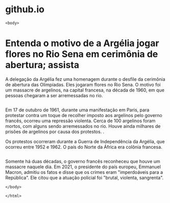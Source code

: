 # github.io
<!DOCTYPE html>
<html>
    <head>
    </head>
    
    <body>
<h1>Entenda o motivo de a Argélia jogar flores no Rio Sena em cerimônia de abertura; assista</h1>
<p>A delegação da Argélia fez uma homenagem durante o desfile da cerimônia de abertura das Olimpíadas. Eles jogaram flores no Rio Sena. O motivo foi um massacre de argelinos, na capital francesa, na década de 1960, em que pessoas chegaram a ser arremessadas no rio. </p>
<img src="https://external-content.duckduckgo.com/iu/?u=https%3A%2F%2Fwww.meiahora.com.br%2F_midias%2Fjpg%2F2021%2F12%2F13%2F700x930%2F1_paris2024-23806509.jpeg&f=1&nofb=1&ipt=48c82f16a5cbcd778e29f46132ad07d76d0d15a4e9cb8836c53996f70e32604a&ipo=images" alt="">


Em 17 de outubro de 1961, durante uma manifestação em Paris, para protestar contra um toque de recolher imposto aos argelinos pelo governo francês, ocorreu uma repressão violenta. Cerca de 100 argelinos foram mortos, com alguns sendo arremessados no rio. Houve ainda milhares de prisões de argelinos por causa dos protestos. .

<p>Os protestos ocorreram durante a Guerra de Independência da Argélia, que ocorreu entre 1952 e 1962. O país do Norte da África era colônia francesa. </p>

<img src="https://s2-ge.glbimg.com/4v-nXIffkMTAYWT7WOOPs6wAR_E=/0x0:5834x3556/984x0/smart/filters:strip_icc()/i.s3.glbimg.com/v1/AUTH_bc8228b6673f488aa253bbcb03c80ec5/internal_photos/bs/2024/C/j/69RvDjSxAQoYMuTKk7pg/2024-07-26t183458z-2060687494-up1ek7q1fm76u-rtrmadp-3-olympics-2024-opening-ceremony.jpg" alt="">
<p>Somente há duas décadas, o governo francês reconheceu que houve um massacre naquele dia. Em 2021, o presidente do país europeu, Emmanuel Macron, admitiu os fatos e disse que os crimes eram "imperdoáveis para a República". Ele citou que a atuação policial foi "brutal, violenta, sangrenta". 
</p>


    </body>

    </html>
